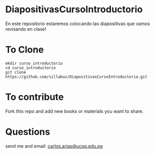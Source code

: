 # DiapositivasCursoIntroductorio

En este repositorio estaremos colocando las diapositivas que vamos revisando en clase! 

# To Clone

```
mkdir curso_introductorio
cd curso_introductorio
git clone https://github.com/sillabuz/DiapositivasCursoIntroductorio.git
```

# To contribute

Fork this repo and add new books or materials you want to share. 

# Questions

send me and email: carlos.arias@ucsp.edu.pe